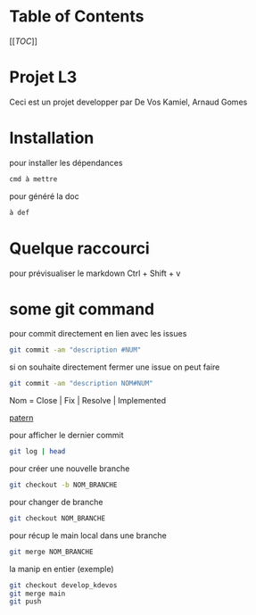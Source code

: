 # Table of Contents
[[_TOC_]]

# Projet L3
Ceci est un projet developper par De Vos Kamiel, Arnaud Gomes

# Installation
pour installer les dépendances
```bash
cmd à mettre
```

pour généré la doc
```bash
à def
```

# Quelque raccourci

pour prévisualiser le markdown
Ctrl + Shift + v

# some git command

pour commit directement en lien avec les issues
```bash
git commit -am "description #NUM"
```

si on souhaite directement fermer une issue on peut faire
```bash
git commit -am "description NOM#NUM"
```
Nom = Close | Fix | Resolve | Implemented

[patern](https://docs.gitlab.com/user/project/issues/managing_issues/#default-closing-pattern)

pour afficher le dernier commit
```bash
git log | head
```

pour créer une nouvelle branche
```bash
git checkout -b NOM_BRANCHE
```

pour changer de branche
```bash
git checkout NOM_BRANCHE
```

pour récup le main local dans une branche
```bash
git merge NOM_BRANCHE
```

la manip en entier (exemple)
```bash
git checkout develop_kdevos
git merge main
git push
```
